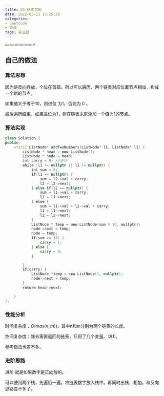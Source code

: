 ```yaml
---
title: 25-链表求和
date: 2022-05-11 15:25:39
categories: 
- LeetCode
- 链表
tags: 算法题
---
```




<img src="https://crayon-1302863897.cos.ap-beijing.myqcloud.com/image/image-20210503110129274.png" alt="image-20210503110129274" style="zoom:50%;" />



## 自己的做法

### 算法思想

因为是反向存放，个位在首部。所以可以遍历，两个链表对应位置节点相加，构成一个新的节点。

如果值大于等于10，则进位 为1，否则为 0 。

最后遍历结束，如果进位为1，则在链表末尾添加一个值为1的节点。



### 算法实现

```c++
class Solution {
public:
    static ListNode* addTwoNumbers(ListNode* l1, ListNode* l2) {
        ListNode * head = new ListNode();
        ListNode * node = head;
        int carry = 0; //进位
        while (l1 != nullptr || l2 != nullptr) {
            int sum = 0;
            if(l1 == nullptr) {
                sum = l2->val + carry;
                l2 = l2->next;
            } else if(l2 == nullptr) {
                sum = l1->val + carry;
                l1 = l1->next;
            } else {
                sum = l1->val + l2->val + carry;
                l1 = l1->next;
                l2 = l2->next;
            }
            ListNode * temp = new ListNode(sum % 10, nullptr);
            node->next = temp;
            node = temp;
            if(sum >= 10) {
                carry = 1;
            } else {
                carry = 0;
            }

        }
        if(carry) {
            ListNode *temp = new ListNode(1, nullptr);
            node->next = temp;
        }
        return head->next;

    }
};
```



### 性能分析

时间复杂度：$O(max(n ,m))$，其中n和m分别为两个链表的长度。

空间复杂度：除去需要返回的链表，只用了几个变量。$O(1)$。



参考做法也差不多。



### 进阶思路

进阶 就是如果数字是正向放的。

可以使用两个栈，先遍历一遍，将链表数字放入栈中。再同时出栈，相加。和反向思路差不多了。

